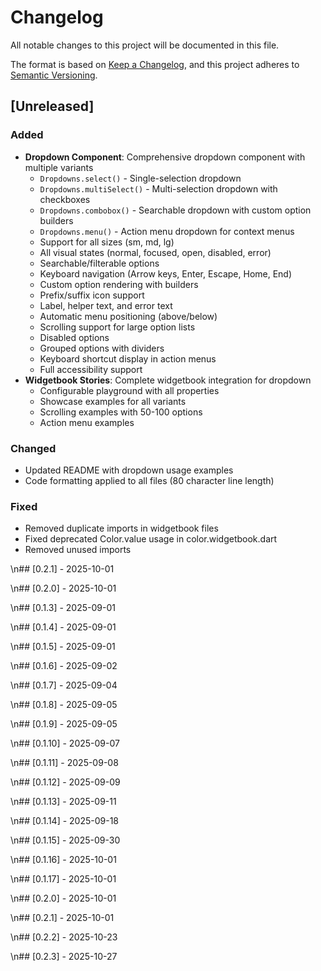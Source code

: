 # Changelog

All notable changes to this project will be documented in this file.

The format is based on [Keep a Changelog](https://keepachangelog.com/en/1.0.0/),
and this project adheres to [Semantic Versioning](https://semver.org/spec/v2.0.0.html).

## [Unreleased]

### Added
- **Dropdown Component**: Comprehensive dropdown component with multiple variants
  - `Dropdowns.select()` - Single-selection dropdown
  - `Dropdowns.multiSelect()` - Multi-selection dropdown with checkboxes
  - `Dropdowns.combobox()` - Searchable dropdown with custom option builders
  - `Dropdowns.menu()` - Action menu dropdown for context menus
  - Support for all sizes (sm, md, lg)
  - All visual states (normal, focused, open, disabled, error)
  - Searchable/filterable options
  - Keyboard navigation (Arrow keys, Enter, Escape, Home, End)
  - Custom option rendering with builders
  - Prefix/suffix icon support
  - Label, helper text, and error text
  - Automatic menu positioning (above/below)
  - Scrolling support for large option lists
  - Disabled options
  - Grouped options with dividers
  - Keyboard shortcut display in action menus
  - Full accessibility support
- **Widgetbook Stories**: Complete widgetbook integration for dropdown
  - Configurable playground with all properties
  - Showcase examples for all variants
  - Scrolling examples with 50-100 options
  - Action menu examples

### Changed
- Updated README with dropdown usage examples
- Code formatting applied to all files (80 character line length)

### Fixed
- Removed duplicate imports in widgetbook files
- Fixed deprecated Color.value usage in color.widgetbook.dart
- Removed unused imports

\n## [0.2.1] - 2025-10-01


\n## [0.2.0] - 2025-10-01


\n## [0.1.3] - 2025-09-01


\n## [0.1.4] - 2025-09-01


\n## [0.1.5] - 2025-09-01


\n## [0.1.6] - 2025-09-02


\n## [0.1.7] - 2025-09-04


\n## [0.1.8] - 2025-09-05


\n## [0.1.9] - 2025-09-05


\n## [0.1.10] - 2025-09-07


\n## [0.1.11] - 2025-09-08


\n## [0.1.12] - 2025-09-09


\n## [0.1.13] - 2025-09-11


\n## [0.1.14] - 2025-09-18


\n## [0.1.15] - 2025-09-30


\n## [0.1.16] - 2025-10-01


\n## [0.1.17] - 2025-10-01


\n## [0.2.0] - 2025-10-01


\n## [0.2.1] - 2025-10-01


\n## [0.2.2] - 2025-10-23


\n## [0.2.3] - 2025-10-27

